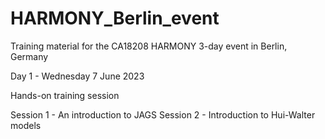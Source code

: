 # HARMONY_Berlin_event
Training material for the CA18208 HARMONY 3-day event in Berlin, Germany

Day 1 - Wednesday 7 June 2023

Hands-on training session

Session 1 - An introduction to JAGS
Session 2 - Introduction to Hui-Walter models
